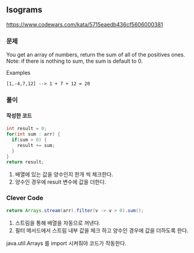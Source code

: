 ## Isograms
https://www.codewars.com/kata/5715eaedb436cf5606000381

### 문제
You get an array of numbers, return the sum of all of the positives ones.
Note: if there is nothing to sum, the sum is default to 0.

Examples
```
[1,-4,7,12] --> 1 + 7 + 12 = 20
```

### 풀이
#### 작성한 코드
```java
int result = 0;
for(int sum : arr) {
  if(sum > 0) {
    result += sum;
  }
}
return result;
```

1. 배열에 있는 값을 양수인지 한개 씩 체크한다.
2. 양수인 경우에 result 변수에 값을 더한다.

### Clever Code
```java
return Arrays.stream(arr).filter(v -> v > 0).sum();
```
1. 스트림을 통해 배열을 자동으로 꺼낸다.
2. 필터 메서드에서 스트림 내부 값을 체크 하고 양수인 경우에 값을 더하도록 한다.

java.util.Arrays 를 import 시켜줘야 코드가 작동한다.
